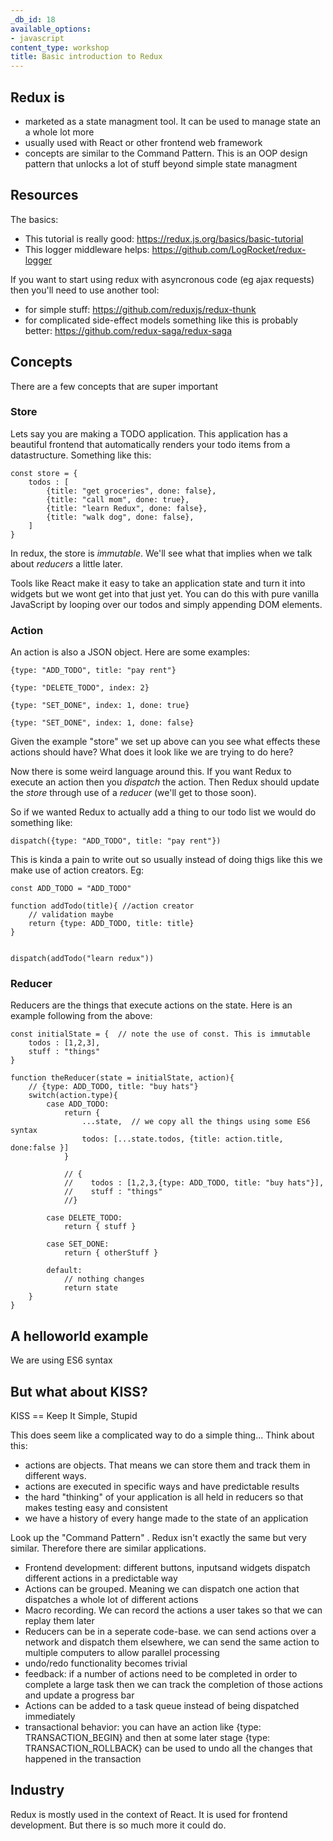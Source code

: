```yaml
---
_db_id: 18
available_options:
- javascript
content_type: workshop
title: Basic introduction to Redux
---
```


## Redux is

- marketed as a state managment tool. It can be used to manage state an a whole lot more
- usually used with React or other frontend web framework
- concepts are similar to the Command Pattern. This is an OOP design pattern that unlocks a lot of stuff beyond simple state managment

## Resources

The basics:

- This tutorial is really good: https://redux.js.org/basics/basic-tutorial
- This logger middleware helps: https://github.com/LogRocket/redux-logger

If you want to start using redux with asyncronous code (eg ajax requests) then you'll need to use another tool:

- for simple stuff: https://github.com/reduxjs/redux-thunk
- for complicated side-effect models something like this is probably better: https://github.com/redux-saga/redux-saga

## Concepts

There are a few concepts that are super important

### Store

Lets say you are making a TODO application. This application has a beautiful frontend that automatically renders your todo items from a datastructure. Something like this:

```
const store = {
    todos : [
        {title: "get groceries", done: false},
        {title: "call mom", done: true},
        {title: "learn Redux", done: false},
        {title: "walk dog", done: false},
    ]
}
```

In redux, the store is _immutable_. We'll see what that implies when we talk about _reducers_ a little later.

Tools like React make it easy to take an application state and turn it into widgets but we wont get into that just yet. You can do this with pure vanilla JavaScript by looping over our todos and simply appending DOM elements.

### Action

An action is also a JSON object. Here are some examples:

```
{type: "ADD_TODO", title: "pay rent"}

{type: "DELETE_TODO", index: 2}

{type: "SET_DONE", index: 1, done: true}

{type: "SET_DONE", index: 1, done: false}

```

Given the example "store" we set up above can you see what effects these actions should have? What does it look like we are trying to do here?

Now there is some weird language around this. If you want Redux to execute an action then you _dispatch_ the action. Then Redux should update the _store_ through use of a _reducer_ (we'll get to those soon).

So if we wanted Redux to actually add a thing to our todo list we would do something like:

```
dispatch({type: "ADD_TODO", title: "pay rent"})
```

This is kinda a pain to write out so usually instead of doing thigs like this we make use of action creators. Eg:

```
const ADD_TODO = "ADD_TODO"

function addTodo(title){ //action creator
    // validation maybe
    return {type: ADD_TODO, title: title}
}


dispatch(addTodo("learn redux"))
```

### Reducer

Reducers are the things that execute actions on the state. Here is an example following from the above:

```
const initialState = {  // note the use of const. This is immutable
    todos : [1,2,3],
    stuff : "things"
}

function theReducer(state = initialState, action){
    // {type: ADD_TODO, title: "buy hats"}
    switch(action.type){
        case ADD_TODO:
            return {
                ...state,  // we copy all the things using some ES6 syntax
                todos: [...state.todos, {title: action.title, done:false }]
            }

            // {
            //    todos : [1,2,3,{type: ADD_TODO, title: "buy hats"}],
            //    stuff : "things"
            //}

        case DELETE_TODO:
            return { stuff }

        case SET_DONE:
            return { otherStuff }

        default:
            // nothing changes
            return state
    }
}
```

## A helloworld example

We are using ES6 syntax

## But what about KISS?

KISS == Keep It Simple, Stupid

This does seem like a complicated way to do a simple thing... Think about this:

- actions are objects. That means we can store them and track them in different ways.
- actions are executed in specific ways and have predictable results
- the hard "thinking" of your application is all held in reducers so that makes testing easy and consistent
- we have a history of every hange made to the state of an application

Look up the "Command Pattern" . Redux isn't exactly the same but very similar. Therefore there are similar applications.

- Frontend development: different buttons, inputsand widgets dispatch different actions in a predictable way
- Actions can be grouped. Meaning we can dispatch one action that dispatches a whole lot of different actions
- Macro recording. We can record the actions a user takes so that we can replay them later
- Reducers can be in a seperate code-base. we can send actions over a network and dispatch them elsewhere, we can send the same action to multiple computers to allow parallel processing
- undo/redo functionality becomes trivial
- feedback: if a number of actions need to be completed in order to complete a large task then we can track the completion of those actions and update a progress bar
- Actions can be added to a task queue instead of being dispatched immediately
- transactional behavior: you can have an action like {type: TRANSACTION_BEGIN} and then at some later stage {type: TRANSACTION_ROLLBACK} can be used to undo all the changes that happened in the transaction

## Industry

Redux is mostly used in the context of React. It is used for frontend development. But there is so much more it could do.